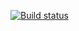 [![Build status](https://ci.appveyor.com/api/projects/status/rvrc95gi30wwdh71?svg=true)](https://ci.appveyor.com/project/APakaeva/postman-echo)
